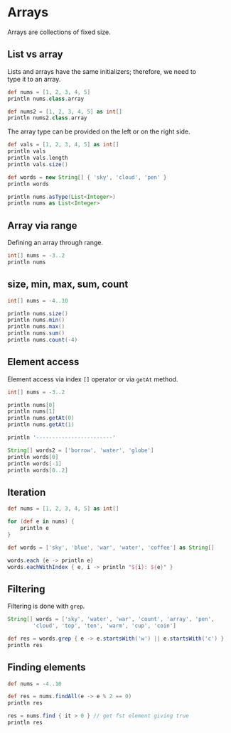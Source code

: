 # Arrays 

Arrays are collections of fixed size.  

## List vs array

Lists and arrays have the same initializers; therefore, we need to  
type it to an array.  

```groovy
def nums = [1, 2, 3, 4, 5]
println nums.class.array

def nums2 = [1, 2, 3, 4, 5] as int[]
println nums2.class.array
```

The array type can be provided on the left or on the right side.  

```groovy
def vals = [1, 2, 3, 4, 5] as int[]
println vals
println vals.length
println vals.size()

def words = new String[] { 'sky', 'cloud', 'pen' }
println words
```

```groovy
println nums.asType(List<Integer>)
println nums as List<Integer>
```

## Array via range

Defining an array through range.  

```groovy
int[] nums = -3..2
println nums
```

## size, min, max, sum, count

```groovy
int[] nums = -4..10

println nums.size()
println nums.min()
println nums.max()
println nums.sum()
println nums.count(-4)
```

## Element access

Element access via index `[]` operator or via `getAt` method.  

```groovy
int[] nums = -3..2

println nums[0]
println nums[1]
println nums.getAt(0)
println nums.getAt(1)

println '------------------------'

String[] words2 = ['borrow', 'water', 'globe']
println words[0]
println words[-1]
println words[0..2]
```

## Iteration

```groovy
def nums = [1, 2, 3, 4, 5] as int[]

for (def e in nums) {
    println e
}

def words = ['sky', 'blue', 'war', 'water', 'coffee'] as String[]

words.each {e -> println e}
words.eachWithIndex { e, i -> println "${i}: ${e}" }
```

## Filtering

Filtering is done with `grep`.  

```groovy
String[] words = ['sky', 'water', 'war', 'count', 'array', 'pen',
        'cloud', 'top', 'ten', 'warm', 'cup', 'coin']

def res = words.grep { e -> e.startsWith('w') || e.startsWith('c') }
println res
```

## Finding elements

```groovy
def nums = -4..10

def res = nums.findAll(e -> e % 2 == 0)
println res

res = nums.find { it > 0 } // get fst element giving true
println res
```


